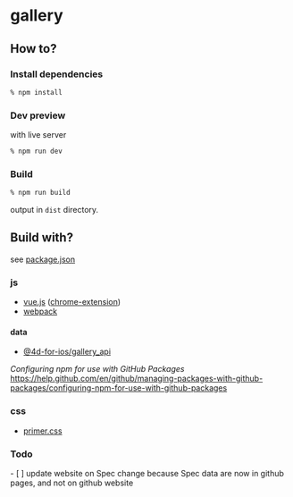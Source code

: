 # gallery

## How to?

### Install dependencies

```bash
% npm install  
```

### Dev preview

with live server 

```bash
% npm run dev  
```

###  Build

```bash
% npm run build  
```

output in `dist` directory. 

## Build with?

see [package.json](package.json)

### js

- [vue.js](https://vuejs.org/)  ([chrome-extension](https://chrome.google.com/webstore/detail/vuejs-devtools/nhdogjmejiglipccpnnnanhbledajbpd))
- [webpack](https://webpack.js.org/)

#### data

- [@4d-for-ios/gallery_api](https://github.com/4d-for-ios/gallery_api)

_Configuring npm for use with GitHub Packages_
https://help.github.com/en/github/managing-packages-with-github-packages/configuring-npm-for-use-with-github-packages

### css

- [primer.css](https://primer.style/css/)

### Todo

- [ ] update website on Spec change because Spec data are now in github pages, and not on github website 
